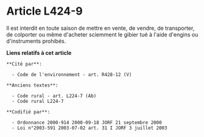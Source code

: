# Article L424-9

Il est interdit en toute saison de mettre en vente, de vendre, de transporter, de colporter ou même d'acheter sciemment le
gibier tué à l'aide d'engins ou d'instruments prohibés.

**Liens relatifs à cet article**

	**Cité par**:

	  - Code de l'environnement - art. R428-12 (V)

	**Anciens textes**:

	  - Code rural - art. L224-7 (Ab)
	  - Code rural L224-7

	**Codifié par**:

	  - Ordonnance 2000-914 2000-09-18 JORF 21 septembre 2000
	  - Loi n°2003-591 2003-07-02 art. 31 I JORF 3 juillet 2003
